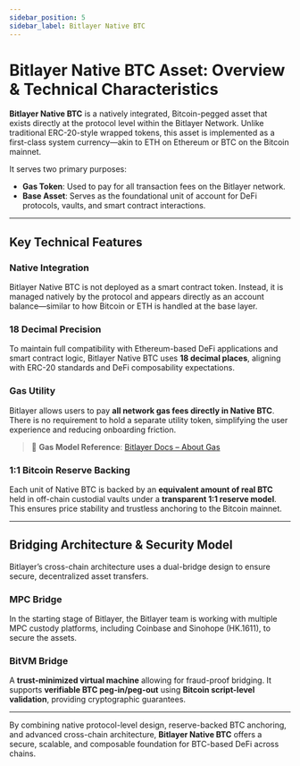 ```yaml
---
sidebar_position: 5
sidebar_label: Bitlayer Native BTC
---
```


# Bitlayer Native BTC Asset: Overview & Technical Characteristics

**Bitlayer Native BTC** is a natively integrated, Bitcoin-pegged asset that exists directly at the protocol level within the Bitlayer Network. Unlike traditional ERC-20-style wrapped tokens, this asset is implemented as a first-class system currency—akin to ETH on Ethereum or BTC on the Bitcoin mainnet.

It serves two primary purposes:

- **Gas Token**: Used to pay for all transaction fees on the Bitlayer network.  
- **Base Asset**: Serves as the foundational unit of account for DeFi protocols, vaults, and smart contract interactions.

---

## Key Technical Features

### Native Integration

Bitlayer Native BTC is not deployed as a smart contract token. Instead, it is managed natively by the protocol and appears directly as an account balance—similar to how Bitcoin or ETH is handled at the base layer.

### 18 Decimal Precision

To maintain full compatibility with Ethereum-based DeFi applications and smart contract logic, Bitlayer Native BTC uses **18 decimal places**, aligning with ERC-20 standards and DeFi composability expectations.

### Gas Utility

Bitlayer allows users to pay **all network gas fees directly in Native BTC**. There is no requirement to hold a separate utility token, simplifying the user experience and reducing onboarding friction.

> 🔗 **Gas Model Reference**: [Bitlayer Docs – About Gas](https://docs.bitlayer.org/docs/Learn/Bitlayer%20PoS/AboutGas/)

### 1:1 Bitcoin Reserve Backing

Each unit of Native BTC is backed by an **equivalent amount of real BTC** held in off-chain custodial vaults under a **transparent 1:1 reserve model**. This ensures price stability and trustless anchoring to the Bitcoin mainnet.

---

## Bridging Architecture & Security Model

Bitlayer’s cross-chain architecture uses a dual-bridge design to ensure secure, decentralized asset transfers.

### MPC Bridge

In the starting stage of Bitlayer, the Bitlayer team is working with multiple MPC custody platforms, including Coinbase and Sinohope (HK.1611), to secure the assets.

### BitVM Bridge

A **trust-minimized virtual machine** allowing for fraud-proof bridging. It supports **verifiable BTC peg-in/peg-out** using **Bitcoin script-level validation**, providing cryptographic guarantees.

---

By combining native protocol-level design, reserve-backed BTC anchoring, and advanced cross-chain architecture, **Bitlayer Native BTC** offers a secure, scalable, and composable foundation for BTC-based DeFi across chains.

